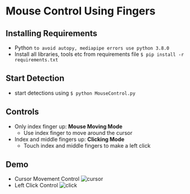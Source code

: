 # Mouse Control Using Fingers

## Installing Requirements
 - Python `to avoid autopy, mediapipe errors use python 3.8.0`
 - Install all libraries, tools etc from requirements file `$ pip install -r requirements.txt`

## Start Detection
 - start detections using `$ python MouseControl.py`

## Controls
  - Only index finger up: **Mouse Moving Mode**
 	  - Use index finger to move around the cursor
  - Index and middle fingers up: **Clicking Mode**
 	  - Touch index and middle fingers to make a left click

## Demo
  - Cursor Movement Control
  ![cursor](./demo/cursor.gif) 
  - Left Click Control
  ![click](./demo/click.gif) 